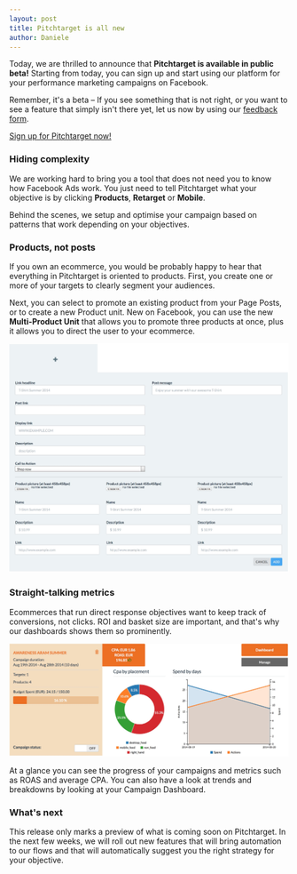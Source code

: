 ```yaml
---
layout: post
title: Pitchtarget is all new
author: Daniele
---
```


Today, we are thrilled to announce that **Pitchtarget is available in public
beta!** Starting from today, you can sign up and start using our platform for
your performance marketing campaigns on Facebook.

Remember, it's a beta – If you see something that is not right, or you want to
see a feature that simply isn't there yet, let us now by using our
[feedback form](/feedback).

[Sign up for Pitchtarget now!](http://app.pitchtarget.com)

### Hiding complexity
We are working hard to bring you a tool that does not need you to know how
Facebook Ads work. You just need to tell Pitchtarget what your objective is by
clicking **Products**, **Retarget** or **Mobile**.

Behind the scenes, we setup and optimise your campaign based on patterns that
work depending on your objectives.

### Products, not posts
If you own an ecommerce, you would be probably happy to hear that everything in
Pitchtarget is oriented to products. First, you create one or more of your
targets to clearly segment your audiences.

Next, you can select to promote an existing product from your Page Posts, or to
create a new Product unit. New on Facebook, you can use the new
**Multi-Product Unit** that allows you to promote three products at once, plus
it allows you to direct the user to your ecommerce.

![Multi-Product Unit](/imgs/news/multiproduct.jpg)

### Straight-talking metrics
Ecommerces that run direct response objectives want to keep track of
conversions, not clicks. ROI and basket size are important, and that's why our
dashboards shows them so prominently.

![Campaign status](/imgs/news/campaign_report.jpg)

At a glance you can see the progress of your campaigns and metrics such as ROAS
and average CPA. You can also have a look at trends and breakdowns by looking at
your Campaign Dashboard.

### What's next
This release only marks a preview of what is coming soon on Pitchtarget. In the
next few weeks, we will roll out new features that will bring automation to our
flows and that will automatically suggest you the right strategy for your
objective.
